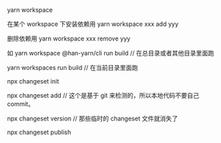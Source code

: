 <!--
 * @Date: 2024-12-16 16:44:06
 * @Description: description
-->
yarn workspace

在某个 workspace 下安装依赖用 yarn workspace xxx add yyy

删除依赖用 yarn workspace xxx remove yyy

如 yarn workspace @han-yarn/cli run build // 在总目录或者其他目录里面跑

yarn workspaces run build // 在当前目录里面跑

npx changeset init

npx changeset add // 这个是基于 git 来检测的，所以本地代码不要自己 commit。

npx changeset version // 那些临时的 changeset 文件就消失了

npx changeset publish



